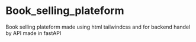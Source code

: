 # Book_selling_plateform
Book selling plateform made using html tailwindcss and for backend handel by API made in fastAPI 
